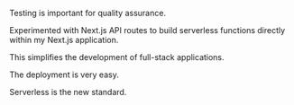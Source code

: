 Testing is important for quality assurance.

Experimented with Next.js API routes to build serverless functions directly within my Next.js application.

This simplifies the development of full-stack applications.

The deployment is very easy.

Serverless is the new standard.